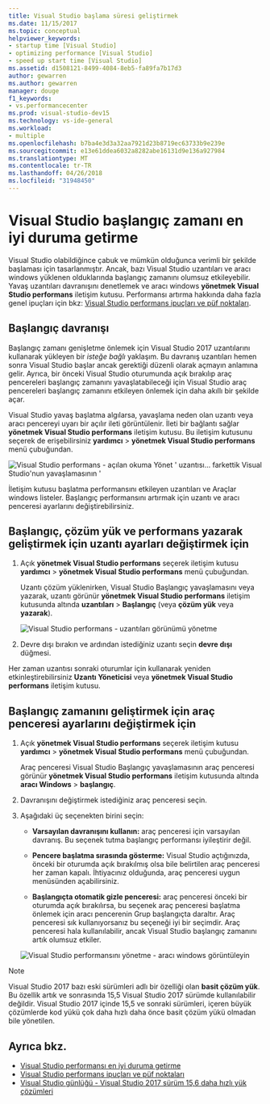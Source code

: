 ```yaml
---
title: Visual Studio başlama süresi geliştirmek
ms.date: 11/15/2017
ms.topic: conceptual
helpviewer_keywords:
- startup time [Visual Studio]
- optimizing performance [Visual Studio]
- speed up start time [Visual Studio]
ms.assetid: d1508121-8499-4084-8eb5-fa89fa7b17d3
author: gewarren
ms.author: gewarren
manager: douge
f1_keywords:
- vs.performancecenter
ms.prod: visual-studio-dev15
ms.technology: vs-ide-general
ms.workload:
- multiple
ms.openlocfilehash: b7ba4e3d3a32aa7921d23b8719ec63733b9e239e
ms.sourcegitcommit: e13e61ddea6032a8282abe16131d9e136a927984
ms.translationtype: MT
ms.contentlocale: tr-TR
ms.lasthandoff: 04/26/2018
ms.locfileid: "31948450"
---
```

# <a name="optimize-visual-studio-startup-time"></a>Visual Studio başlangıç zamanı en iyi duruma getirme

Visual Studio olabildiğince çabuk ve mümkün olduğunca verimli bir şekilde başlaması için tasarlanmıştır. Ancak, bazı Visual Studio uzantıları ve aracı windows yüklenen olduklarında başlangıç zamanını olumsuz etkileyebilir. Yavaş uzantıları davranışını denetlemek ve aracı windows **yönetmek Visual Studio performans** iletişim kutusu. Performansı artırma hakkında daha fazla genel ipuçları için bkz: [Visual Studio performans ipuçları ve püf noktaları](../ide/visual-studio-performance-tips-and-tricks.md).

## <a name="startup-behavior"></a>Başlangıç davranışı

Başlangıç zamanı genişletme önlemek için Visual Studio 2017 uzantılarını kullanarak yükleyen bir _isteğe bağlı_ yaklaşım. Bu davranış uzantıları hemen sonra Visual Studio başlar ancak gerektiği düzenli olarak açmayın anlamına gelir. Ayrıca, bir önceki Visual Studio oturumunda açık bırakılıp araç pencereleri başlangıç zamanını yavaşlatabileceği için Visual Studio araç pencereleri başlangıç zamanını etkileyen önlemek için daha akıllı bir şekilde açar.

Visual Studio yavaş başlatma algılarsa, yavaşlama neden olan uzantı veya aracı pencereyi uyarı bir açılır ileti görüntülenir. İleti bir bağlantı sağlar **yönetmek Visual Studio performans** iletişim kutusu. Bu iletişim kutusunu seçerek de erişebilirsiniz **yardımcı** > **yönetmek Visual Studio performans** menü çubuğundan.

![Visual Studio performans - açılan okuma Yönet ' uzantısı... farkettik Visual Studio'nun yavaşlamasının '](../ide/media/vside_perfdialog_popup.png)

İletişim kutusu başlatma performansını etkileyen uzantıları ve Araçlar windows listeler. Başlangıç performansını artırmak için uzantı ve aracı penceresi ayarlarını değiştirebilirsiniz.

## <a name="a-nameextensions-to-change-extension-settings-to-improve-startup-solution-load-and-typing-performance"></a><a name="extensions" />Başlangıç, çözüm yük ve performans yazarak geliştirmek için uzantı ayarları değiştirmek için

1. Açık **yönetmek Visual Studio performans** seçerek iletişim kutusu **yardımcı** > **yönetmek Visual Studio performans** menü çubuğundan.

    Uzantı çözüm yüklenirken, Visual Studio Başlangıç yavaşlamasını veya yazarak, uzantı görünür **yönetmek Visual Studio performans** iletişim kutusunda altında **uzantıları**  >   **Başlangıç** (veya **çözüm yük** veya **yazarak**).

    ![Visual Studio performans - uzantıları görünümü yönetme](../ide/media/vside_perfdialog_extensions.png)

2. Devre dışı bırakın ve ardından istediğiniz uzantı seçin **devre dışı** düğmesi.

Her zaman uzantısı sonraki oturumlar için kullanarak yeniden etkinleştirebilirsiniz **Uzantı Yöneticisi** veya **yönetmek Visual Studio performans** iletişim kutusu.

## <a name="a-nametool-windows-to-change-tool-window-settings-to-improve-startup-time"></a><a name="tool-windows" />Başlangıç zamanını geliştirmek için araç penceresi ayarlarını değiştirmek için

1. Açık **yönetmek Visual Studio performans** seçerek iletişim kutusu **yardımcı** > **yönetmek Visual Studio performans** menü çubuğundan.

    Araç penceresi Visual Studio Başlangıç yavaşlamasının araç penceresi görünür **yönetmek Visual Studio performans** iletişim kutusunda altında **aracı Windows** > **başlangıç**.

2. Davranışını değiştirmek istediğiniz araç penceresi seçin.

3. Aşağıdaki üç seçenekten birini seçin:

    - **Varsayılan davranışını kullanın:** araç penceresi için varsayılan davranış. Bu seçenek tutma başlangıç performansı iyileştirir değil.

    - **Pencere başlatma sırasında gösterme:** Visual Studio açtığınızda, önceki bir oturumda açık bırakılmış olsa bile belirtilen araç penceresi her zaman kapalı. İhtiyacınız olduğunda, araç penceresi uygun menüsünden açabilirsiniz.

    - **Başlangıçta otomatik gizle penceresi:** araç penceresi önceki bir oturumda açık bırakılırsa, bu seçenek araç penceresi başlatma önlemek için aracı pencerenin Grup başlangıçta daraltır. Araç penceresi sık kullanıyorsanız bu seçeneği iyi bir seçimdir. Araç penceresi hala kullanılabilir, ancak Visual Studio başlangıç zamanını artık olumsuz etkiler.

    ![Visual Studio performansını yönetme - aracı windows görüntüleyin](../ide/media/vside_perfdialog_toolwindows.png)

> [!NOTE]
> Visual Studio 2017 bazı eski sürümleri adlı bir özelliği olan **basit çözüm yük**. Bu özellik artık ve sonrasında 15,5 Visual Studio 2017 sürümde kullanılabilir değildir. Visual Studio 2017 içinde 15,5 ve sonraki sürümleri, içeren büyük çözümlerde kod yükü çok daha hızlı daha önce basit çözüm yükü olmadan bile yönetilen.

## <a name="see-also"></a>Ayrıca bkz.

- [Visual Studio performansı en iyi duruma getirme](../ide/optimize-visual-studio-performance.md)
- [Visual Studio performans ipuçları ve püf noktaları](../ide/visual-studio-performance-tips-and-tricks.md)
- [Visual Studio günlüğü - Visual Studio 2017 sürüm 15,6 daha hızlı yük çözümleri](https://blogs.msdn.microsoft.com/visualstudio/2018/04/04/load-solutions-faster-with-visual-studio-2017-version-15-6/)